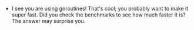 - I see you are using goroutines! That's cool; you probably want to make it super fast. Did you check the benchmarks to see how much faster it is? The answer may surprise you.
